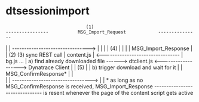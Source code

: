 # dtsessionimport


                                  (1)
    ----------------           MSG_Import_Request            ---------------
   |                |   -------------------------------->   |               |
   |                |                (4)                    |               |
   |                |         MSG_Import_Response           |               |               (2)                                               (3) sync REST call
   |  content.js    | <--------------------------------     |    bg.js ...  |   a) find already downloaded file      ------>  dtclient.js    <------------------->    Dynatrace Client
   |                |                (5)                    |               |   b) trigger download and wait for it
   |                |         MSG_ConfirmResponse*          |               |   
   |                |   --------------------------------->  |               |   * as long as no MSG_ConfirmResponse is received, MSG_Import_Response 
    ----------------                                         ---------------      is resent whenever the page of the content script gets active
   